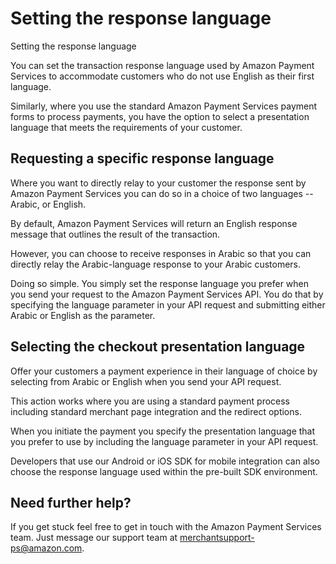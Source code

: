 Setting the response language
=================

Setting the response language

You can set the transaction response language used by Amazon Payment
Services to accommodate customers who do not use English as their first
language.

Similarly, where you use the standard Amazon Payment Services payment
forms to process payments, you have the option to select a presentation
language that meets the requirements of your customer.

Requesting a specific response language
---------------------------------------

Where you want to directly relay to your customer the response sent by
Amazon Payment Services you can do so in a choice of two languages --
Arabic, or English.

By default, Amazon Payment Services will return an English response
message that outlines the result of the transaction.

However, you can choose to receive responses in Arabic so that you can
directly relay the Arabic-language response to your Arabic customers.

Doing so simple. You simply set the response language you prefer when
you send your request to the Amazon Payment Services API. You do that by
specifying the language parameter in your API request and submitting
either Arabic or English as the parameter.

Selecting the checkout presentation language
--------------------------------------------

Offer your customers a payment experience in their language of choice by
selecting from Arabic or English when you send your API request.

This action works where you are using a standard payment process
including standard merchant page integration and the redirect options.

When you initiate the payment you specify the presentation language that
you prefer to use by including the language parameter in your API
request.

Developers that use our Android or iOS SDK for mobile integration can
also choose the response language used within the pre-built SDK
environment.


Need further help?
------------------

If you get stuck feel free to get in touch with the Amazon Payment
Services team. Just message our support team at <merchantsupport-ps@amazon.com>.
